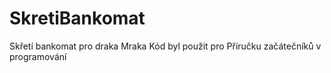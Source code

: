 # SkretiBankomat
Skřetí bankomat pro draka Mraka
Kód byl použit pro Příručku začátečníků v programování
